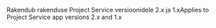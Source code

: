 <span data-ttu-id="57ff6-101">Rakendub rakenduse Project Service versioonidele 2.x ja 1.x</span><span class="sxs-lookup"><span data-stu-id="57ff6-101">Applies to Project Service app versions 2.x and 1.x</span></span>
